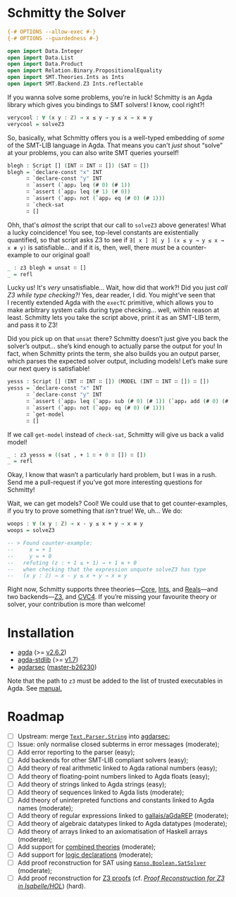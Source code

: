 # Schmitty the Solver
```agda
{-# OPTIONS --allow-exec #-}
{-# OPTIONS --guardedness #-}

open import Data.Integer
open import Data.List
open import Data.Product
open import Relation.Binary.PropositionalEquality
open import SMT.Theories.Ints as Ints
open import SMT.Backend.Z3 Ints.reflectable
```
If you wanna solve some problems, you’re in luck! Schmitty is an Agda library which gives you bindings to SMT solvers! I know, cool right?!
```agda
verycool : ∀ (x y : ℤ) → x ≤ y → y ≤ x → x ≡ y
verycool = solveZ3
```
So, basically, what Schmitty offers you is a well-typed embedding of *some* of the SMT-LIB language in Agda. That means you can't *just* shout “solve” at your problems, you can also write SMT queries yourself!
```agda
blegh : Script [] (INT ∷ INT ∷ []) (SAT ∷ [])
blegh = `declare-const "x" INT
      ∷ `declare-const "y" INT
      ∷ `assert (`app₂ leq (# 0) (# 1))
      ∷ `assert (`app₂ leq (# 1) (# 0))
      ∷ `assert (`app₁ not (`app₂ eq (# 0) (# 1)))
      ∷ `check-sat
      ∷ []
```
Ohh, that's *almost* the script that our call to `solveZ3` above generates! What a lucky coincidence! You see, top-level constants are existentially quantified, so that script asks Z3 to see if `∃[ x ] ∃[ y ] (x ≤ y → y ≤ x → x ≢ y)` is satisfiable… and if it is, then, well, there *must* be a counter-example to our original goal!
```agda
_ : z3 blegh ≡ unsat ∷ []
_ = refl
```
Lucky us! It's *very* unsatisfiable… Wait, how did that work?! Did you just *call Z3 while type checking?!* Yes, dear reader, I did. You might’ve seen that I recently extended Agda with the `execTC` primitive, which allows you to make arbitrary system calls during type checking… well, within reason at least. Schmitty lets you take the script above, print it as an SMT-LIB term, and pass it to Z3!

Did you pick up on that `unsat` there? Schmitty doesn’t just give you back the solver’s output… she’s kind enough to actually parse the output for you! In fact, when Schmitty prints the term, she also builds you an output parser, which parses the expected solver output, including models! Let’s make sure our next query is satisfiable!
```agda
yesss : Script [] (INT ∷ INT ∷ []) (MODEL (INT ∷ INT ∷ []) ∷ [])
yesss = `declare-const "x" INT
      ∷ `declare-const "y" INT
      ∷ `assert (`app₂ leq (`app₂ sub (# 0) (# 1)) (`app₂ add (# 0) (# 1)))
      ∷ `assert (`app₁ not (`app₂ eq (# 0) (# 1)))
      ∷ `get-model
      ∷ []
```
If we call `get-model` instead of `check-sat`, Schmitty will give us back a valid model!
```agda
_ : z3 yesss ≡ ((sat , + 1 ∷ + 0 ∷ []) ∷ [])
_ = refl
```
Okay, I know that wasn’t a particularly hard problem, but I was in a rush. Send me a pull-request if you’ve got more interesting questions for Schmitty!

Wait, we can get models? Cool! We could use that to get counter-examples, if you try to prove something that *isn't* true! We, uh… We do:
```agda
woops : ∀ (x y : ℤ) → x - y ≤ x + y → x ≡ y
woops = solveZ3

-- > Found counter-example:
--     x = + 1
--     y = + 0
--   refuting (z : + 1 ≤ + 1) → + 1 ≡ + 0
--   when checking that the expression unquote solveZ3 has type
--   (x y : ℤ) → x - y ≤ x + y → x ≡ y
```

Right now, Schmitty supports three theories—[Core][SMT.Theories.Core], [Ints][SMT.Theories.Ints], and [Reals][SMT.Theories.Reals]—and two backends—[Z3][SMT.Backend.Z3], and [CVC4][SMT.Backend.CVC4]. If you’re missing your favourite theory or solver, your contribution is more than welcome!

# Installation

- [agda][agda] (>= [v2.6.2][agda-version])
- [agda-stdlib][agda-stdlib] (>= [v1.7][agda-stdlib-version])
- [agdarsec][agdarsec] ([master-b26230][agdarsec-version])

Note that the path to `z3` must be added to the list of trusted executables in Agda. See  [manual.](https://agda.readthedocs.io/en/latest/language/reflection.html?highlight=trusted#system-calls)
# Roadmap

- [ ] Upstream: merge [`Text.Parser.String`][Text.Parser.String] into [agdarsec][agdarsec];
- [ ] Issue: only normalise closed subterms in error messages (moderate);
- [ ] Add error reporting to the parser (easy);
- [ ] Add backends for other SMT-LIB compliant solvers (easy);
- [ ] Add theory of real arithmetic linked to Agda rational numbers (easy);
- [ ] Add theory of floating-point numbers linked to Agda floats (easy);
- [ ] Add theory of strings linked to Agda strings (easy);
- [ ] Add theory of sequences linked to Agda lists (moderate);
- [ ] Add theory of uninterpreted functions and constants linked to Agda names (moderate);
- [ ] Add theory of regular expressions linked to [gallais/aGdaREP][aGdaREP] (moderate);
- [ ] Add theory of algebraic datatypes linked to Agda datatypes (moderate);
- [ ] Add theory of arrays linked to an axiomatisation of Haskell arrays (moderate);
- [ ] Add support for [combined theories][CombinedTheories] (moderate);
- [ ] Add support for [logic declarations][LogicDeclarations] (moderate);
- [ ] Add proof reconstruction for SAT using [`Kanso.Boolean.SatSolver`][SatSolver] (moderate);
- [ ] Add proof reconstruction for [Z3 proofs][Z3Proofs] (cf. [*Proof Reconstruction for Z3 in Isabelle/HOL*][IsabelleHol]) (hard).

[Data.Float]: https://agda.github.io/agda-stdlib/Data.Float.html
[Data.Rational]: https://agda.github.io/agda-stdlib/Data.Rational.html
[SMT.Theory]: https://wenkokke.github.io/schmitty/SMT.Theory.html
[SMT.Theories.Core]: https://wenkokke.github.io/schmitty/SMT.Theories.Core.html
[SMT.Theories.Core.Extensions]: https://wenkokke.github.io/schmitty/SMT.Theories.Core.Extensions.html
[SMT.Theories.Ints]: https://wenkokke.github.io/schmitty/SMT.Theories.Ints.html
[SMT.Theories.Reals]: https://wenkokke.github.io/schmitty/SMT.Theories.Reals.html
[SMT.Theories.Raw.Reflection]: https://wenkokke.github.io/schmitty/SMT.Theories.Raw.Reflection.html
[SMT.Script]: https://wenkokke.github.io/schmitty/SMT.Script.html
[SMT.Logics]: https://wenkokke.github.io/schmitty/SMT.Logics.html
[SMT.Backend.Z3]: https://wenkokke.github.io/schmitty/SMT.Backend.Z3.html
[SMT.Backend.CVC4]: https://wenkokke.github.io/schmitty/SMT.Backend.CVC4.html
[Text.Parser.String]: https://wenkokke.github.io/schmitty/Text.Parser.String.html
[gallais]: https://github.com/gallais
[kazkansouh]: https://github.com/kazkansouh
[satsolver]: https://github.com/wenkokke/schmitty/tree/master/extra/Kanso
[agda]: https://github.com/agda/agda
[agda-version]: https://github.com/agda/agda/releases/tag/v2.6.2
[agda-stdlib]: https://github.com/agda/agda-stdlib
[agda-stdlib-version]: https://github.com/agda/agda-stdlib/releases/tag/v1.7
[agdarsec]: https://github.com/gallais/agdarsec
[agdarsec-version]: https://github.com/gallais/agdarsec/commit/b26230ab714cddc23f1fe242d8a80abbf3b43d4f
[FloatingPoint]: http://www.philipp.ruemmer.org/publications/smt-fpa.pdf
[IsabelleHol]: http://www21.in.tum.de/~boehmes/proofrec.pdf
[SatSolver]: https://github.com/wenkokke/schmitty/blob/master/extra/Kanso/Boolean/SatSolver.agda
[CombinedTheories]: http://smtlib.cs.uiowa.edu/papers/smt-lib-reference-v2.6-r2017-07-18.pdf#subsection.5.4.1
[LogicDeclarations]: http://smtlib.cs.uiowa.edu/papers/smt-lib-reference-v2.6-r2017-07-18.pdf#subsection.5.5.1
[Z3Proofs]: http://ceur-ws.org/Vol-418/paper10.pdf
[aGdaREP]: https://github.com/gallais/aGdaREP
